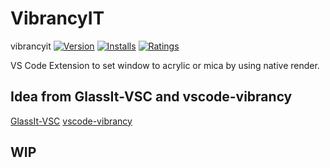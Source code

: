 # VibrancyIT

vibrancyit
[![Version](https://vsmarketplacebadge.apphb.com/version/rainbowflesh.vibrancyit.svg)](https://marketplace.visualstudio.com/items?itemName=rainbowflesh.vibrancyit)
[![Installs](https://vsmarketplacebadge.apphb.com/installs/rainbowflesh.vibrancyit.svg)](https://marketplace.visualstudio.com/items?itemName=rainbowflesh.vibrancyit)
[![Ratings](https://vsmarketplacebadge.apphb.com/rating/rainbowflesh.vibrancyit.svg)](https://marketplace.visualstudio.com/items?itemName=rainbowflesh.vibrancyit)

VS Code Extension to set window to acrylic or mica by using native render.

## Idea from GlassIt-VSC and vscode-vibrancy

[GlassIt-VSC](https://github.com/hikarin522/GlassIt-VSC)
[vscode-vibrancy](https://github.com/EYHN/vscode-vibrancy/)

## WIP
